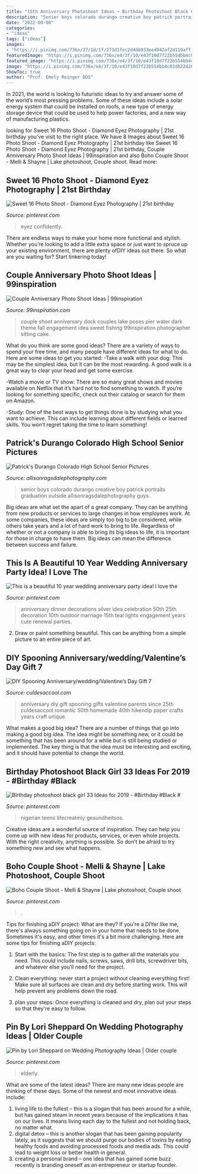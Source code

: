 ```yaml
---
title: "15th Anniversary Photoshoot Ideas ~ Birthday Photoshoot Black Girl 33 Ideas For 2019"
description: "Senior boys colorado durango creative boy patrick portraits graduation outside allisonragsdalephotography guys"
date: "2022-09-08"
categories:
- "ideas"
tags: ["ideas"]
images:
- "https://i.pinimg.com/736x/27/1d/1f/271d1fec2d4db933eed942af2d119aff.jpg"
featuredImage: "https://i.pinimg.com/736x/e4/3f/10/e43f10d7f22b554bb4c02db224260c01.jpg"
featured_image: "https://i.pinimg.com/736x/e4/3f/10/e43f10d7f22b554bb4c02db224260c01.jpg"
image: "https://i.pinimg.com/736x/e4/3f/10/e43f10d7f22b554bb4c02db224260c01.jpg"
ShowToc: true
author: "Prof. Emely Reinger DDS"
---
```



In 2021, the world is looking to futuristic ideas to try and answer some of the world’s most pressing problems. Some of these ideas include a solar energy system that could be installed on roofs, a new type of energy storage device that could be used to help power factories, and a new way of manufacturing plastics.

	

		
looking for Sweet 16 Photo Shoot - Diamond Eyez Photography | 21st birthday you've visit to the right place. We have 8 Images about Sweet 16 Photo Shoot - Diamond Eyez Photography | 21st birthday like Sweet 16 Photo Shoot - Diamond Eyez Photography | 21st birthday, Couple Anniversary Photo Shoot Ideas | 99inspiration and also Boho Couple Shoot - Melli &amp; Shayne | Lake photoshoot, Couple shoot. Read more:
		
    
## Sweet 16 Photo Shoot - Diamond Eyez Photography | 21st Birthday

<img loading=lazy src="https://i.pinimg.com/736x/53/2e/73/532e73a6712e7e76bdffc246ce58ba1d.jpg" onerror="this.onerror=null;this.src='https://tse3.mm.bing.net/th?id=OIP.Cmchgga0GQ5ulBqS5Co7ggHaLH&amp;pid=15.1';" alt="Sweet 16 Photo Shoot - Diamond Eyez Photography | 21st birthday">

_Source: pinterest.com_

>eyez confidently. 

	

There are endless ways to make your home more functional and stylish. Whether you’re looking to add a little extra space or just want to spruce up your existing environment, there are plenty ofDIY ideas out there. So what are you waiting for? Start tinkering today!

    
## Couple Anniversary Photo Shoot Ideas | 99inspiration

<img loading=lazy src="https://www.99inspiration.com/wp-content/uploads/2016/01/Sweet-Couple-anniversary-photo-shoot-Ideas.jpg" onerror="this.onerror=null;this.src='https://tse2.mm.bing.net/th?id=OIP.c5SbGkJHb64djSmWbE8bYwHaLc&amp;pid=15.1';" alt="Couple Anniversary Photo Shoot Ideas | 99inspiration">

_Source: 99inspiration.com_

>couple shoot anniversary dock couples lake poses pier water dark theme fall engagement idea sweet fishing 99inspiration photographer sitting cake. 

	

What do you think are some good ideas?
There are a variety of ways to spend your free time, and many people have different ideas for what to do. Here are some ideas to get you started: 
-Take a walk with your dog: This may be the simplest idea, but it can be the most rewarding. A good walk is a great way to clear your head and get some exercise. 

-Watch a movie or TV show: There are so many great shows and movies available on Netflix that it’s hard not to find something to watch. If you’re looking for something specific, check out their catalog or search for them on Amazon. 

-Study: One of the best ways to get things done is by studying what you want to achieve. This can include learning about different fields or learned skills. You won’t regret taking the time to learn something!

    
## Patrick&#039;s Durango Colorado High School Senior Pictures

<img loading=lazy src="http://allisonragsdalephotography.com/wp-content/uploads/2015/01/DSC9754-681x1024.jpg" onerror="this.onerror=null;this.src='https://tse1.mm.bing.net/th?id=OIP.TU8Qy81kEeo7vzLzKAbaJgHaLI&amp;pid=15.1';" alt="Patrick&#039;s Durango Colorado High School Senior Pictures">

_Source: allisonragsdalephotography.com_

>senior boys colorado durango creative boy patrick portraits graduation outside allisonragsdalephotography guys. 

	

Big ideas are what set the apart of a great company. They can be anything from new products or services to large changes in how employees work. At some companies, these ideas are simply too big to be considered, while others take years and a lot of hard work to bring to life. Regardless of whether or not a company is able to bring its big ideas to life, it is important for those in charge to have them. Big ideas can mean the difference between success and failure.

    
## This Is A Beautiful 10 Year Wedding Anniversary Party Idea! I Love The

<img loading=lazy src="https://i.pinimg.com/736x/65/fc/16/65fc166b79f1b2d39c6f3a1a8ac6f0aa--teal-chair-outdoor-anniversary-party-ideas.jpg?b=t" onerror="this.onerror=null;this.src='https://tse1.mm.bing.net/th?id=OIP.K2BcwnCG3JE92OHvS-Ck9QHaNJ&amp;pid=15.1';" alt="This is a beautiful 10 year wedding anniversary party idea! I love the">

_Source: pinterest.com_

>anniversary dinner decorations silver idea celebration 50th 25th decoration 10th outdoor marriage 15th teal lights engagement years cute renewal parties. 

	

2. Draw or paint something beautiful. This can be anything from a simple picture to an entire piece of art.

    
## DIY Spooning Anniversary/wedding/Valentine’s Day Gift 7

<img loading=lazy src="http://www.culdesaccool.com/wp-content/uploads/2014/06/spooning-7.jpg" onerror="this.onerror=null;this.src='https://tse2.mm.bing.net/th?id=OIP.mrmhuDcfnD64TEgni3uoVAHaJ4&amp;pid=15.1';" alt="DIY Spooning Anniversary/wedding/Valentine’s Day Gift 7">

_Source: culdesaccool.com_

>anniversary diy gift spooning gifts valentine parents since 25th culdesaccool romantic 50th homemade 40th hikendip paper crafts years craft unique. 

	

What makes a good big idea?
There are a number of things that go into making a good big idea. The idea might be something new, or it could be something that has been around for a while but is still being studied or implemented. The key thing is that the idea must be interesting and exciting, and it should have potential to change the world.

    
## Birthday Photoshoot Black Girl 33 Ideas For 2019 - #Birthday #Black #

<img loading=lazy src="https://i.pinimg.com/736x/e4/3f/10/e43f10d7f22b554bb4c02db224260c01.jpg" onerror="this.onerror=null;this.src='https://tse3.mm.bing.net/th?id=OIP.qu0jrAqFsjnmmmdq5B8-QAAAAA&amp;pid=15.1';" alt="Birthday photoshoot black girl 33 Ideas for 2019 - #Birthday #Black #">

_Source: pinterest.com_

>nigerian teens lifecreatmiy gesundheitsos. 

	

Creative ideas are a wonderful source of inspiration. They can help you come up with new ideas for products, services, or even whole projects. With the right creativity, anything is possible. So don't be afraid to try something new and see what happens.

    
## Boho Couple Shoot - Melli &amp; Shayne | Lake Photoshoot, Couple Shoot

<img loading=lazy src="https://i.pinimg.com/736x/1e/9b/4f/1e9b4fd9f7c97ff40f82ab7632f055d6.jpg" onerror="this.onerror=null;this.src='https://tse2.mm.bing.net/th?id=OIP.sKHD8J3urk4MXfWu2YDfWgHaLH&amp;pid=15.1';" alt="Boho Couple Shoot - Melli &amp; Shayne | Lake photoshoot, Couple shoot">

_Source: pinterest.com_

>. 

	

Tips for finishing aDIY project: What are they?
If you're a DIYer like me, there's always something going on in your home that needs to be done. Sometimes it's easy, and other times it's a bit more challenging. Here are some tips for finishing aDIY projects:
1. Start with the basics: The first step is to gather all the materials you need. This could include nails, screws, saws, drill bits, screwdriver bits, and whatever else you'll need for the project.

2. Clean everything: never start a project without cleaning everything first! Make sure all surfaces are clean and dry before starting work. This will help prevent any problems down the road.

3. plan your steps: Once everything is cleaned and dry, plan out your steps so that they're easy to follow.

    
## Pin By Lori Sheppard On Wedding Photography Ideas | Older Couple

<img loading=lazy src="https://i.pinimg.com/736x/27/1d/1f/271d1fec2d4db933eed942af2d119aff.jpg" onerror="this.onerror=null;this.src='https://tse3.mm.bing.net/th?id=OIP.qE7PG4cYQyTg4naWjuS8cAHaLK&amp;pid=15.1';" alt="Pin by Lori Sheppard on Wedding Photography Ideas | Older couple">

_Source: pinterest.com_

>elderly. 

	

What are some of the latest ideas?
There are many new ideas people are thinking of these days. Some of the newest and most innovative ideas include: 
1. living life to the fullest – this is a slogan that has been around for a while, but has gained steam in recent years because of the implications it has on our lives. It means living each day to the fullest and not holding back, no matter what. 
2. digital detox – this is another slogan that has been gaining popularity lately, as it suggests that we should purge our bodies of toxins by eating healthy foods and avoiding processed foods and media ads. This could lead to weight loss or better health in general. 
3. creating a personal brand – one idea that has gained some buzz recently is branding oneself as an entrepreneur or startup founder.

